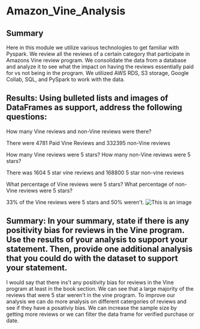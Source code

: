# Amazon_Vine_Analysis

## Summary
Here in this module we utilize various technologies to get familiar with Pyspark. We review all the reviews of a certain category that participate in Amazons Vine review program. We consolidate the data from a database and analyze it to see what the impact on having the reviews essentially paid for vs not being in the program. We utilized AWS RDS, S3 storage, Google Collab, SQL, and PySpark to work with the data. 


## Results: Using bulleted lists and images of DataFrames as support, address the following questions:

How many Vine reviews and non-Vine reviews were there?

There were 4781 Paid Vine Reviews and 332395 non-Vine reviews

How many Vine reviews were 5 stars? How many non-Vine reviews were 5 stars?

There was 1604 5 star vine reviews and 168800 5 star non-vine reviews

What percentage of Vine reviews were 5 stars? What percentage of non-Vine reviews were 5 stars?

33% of the Vine reviews were 5 stars and 50% weren't.
![This is an image](https://i.imgur.com/CrjtDIm.png)

## Summary: In your summary, state if there is any positivity bias for reviews in the Vine program. Use the results of your analysis to support your statement. Then, provide one additional analysis that you could do with the dataset to support your statement.

I would say that there ins't any positivity bias for reviews in the Vine program at least in the book section. We can see that a large majority of the reviews that were 5 star weren't in the vine program. To improve our analysis we can do more analysis on different catergories of reviews and see if they have a posativiy bias. We can increase the sample size by getting more reviews or we can filter the data frame for verified purchase or date. 
